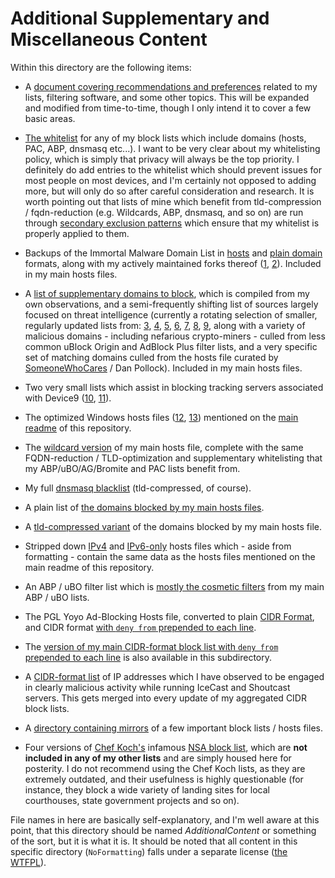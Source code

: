 # Additional Supplementary and Miscellaneous Content
Within this directory are the following items:  

- A [document covering recommendations and preferences](https://github.com/bongochong/CombinedPrivacyBlockLists/blob/master/NoFormatting/prefsandrecs.md) related to my lists, filtering software, and some other topics. This will be expanded and modified from time-to-time, though I only intend it to cover a few basic areas.  

- [The whitelist](https://raw.githubusercontent.com/bongochong/CombinedPrivacyBlockLists/master/NoFormatting/WhitelistedDomains.txt) for any of my block lists which include domains (hosts, PAC, ABP, dnsmasq etc...). I want to be very clear about my whitelisting policy, which is simply that privacy will always be the top priority. I definitely do add entries to the whitelist which should prevent issues for most people on most devices, and I'm certainly not opposed to adding more, but will only do so after careful consideration and research. It is worth pointing out that lists of mine which benefit from tld-compression / fqdn-reduction (e.g. Wildcards, ABP, dnsmasq, and so on) are run through [secondary exclusion patterns](https://raw.githubusercontent.com/bongochong/CombinedPrivacyBlockLists/master/BLT/parsing/wildcardwhitelist.dat) which ensure that my whitelist is properly applied to them.  

- Backups of the Immortal Malware Domain List in [hosts](https://raw.githubusercontent.com/bongochong/CombinedPrivacyBlockLists/master/NoFormatting/Misc/MD-Immortal_Domains-Backup-HOSTS.txt) and [plain domain](https://raw.githubusercontent.com/bongochong/CombinedPrivacyBlockLists/master/NoFormatting/Misc/MD-Immortal_Domains-Backup.txt) formats, along with my actively maintained forks thereof ([1](https://raw.githubusercontent.com/bongochong/CombinedPrivacyBlockLists/master/NoFormatting/MD-ID-Fork.txt), [2](https://raw.githubusercontent.com/bongochong/CombinedPrivacyBlockLists/master/NoFormatting/MD-ID-H-Fork.txt)). Included in my main hosts files.  

- A [list of supplementary domains to block](https://raw.githubusercontent.com/bongochong/CombinedPrivacyBlockLists/master/NoFormatting/AdditionalSupplementaryHosts.txt), which is compiled from my own observations, and a semi-frequently shifting list of sources largely focused on threat intelligence (currently a rotating selection of smaller, regularly updated lists from: [3](https://github.com/mitchellkrogza/Badd-Boyz-Hosts/), [4](https://github.com/davidonzo/Threat-Intel/), [5](https://github.com/stamparm/maltrail/), [6](https://github.com/DRSDavidSoft/additional-hosts/), [7](https://github.com/tiuxo/hosts/), [8](https://v.firebog.net/hosts/), [9](https://github.com/Ultimate-Hosts-Blacklist/2o7.net), along with a variety of malicious domains - including nefarious crypto-miners - culled from less common uBlock Origin and AdBlock Plus filter lists, and a very specific set of matching domains culled from the hosts file curated by [SomeoneWhoCares](https://someonewhocares.org/) / Dan Pollock). Included in my main hosts files.  

- Two very small lists which assist in blocking tracking servers associated with Device9 ([10](https://github.com/bongochong/CombinedPrivacyBlockLists/blob/master/NoFormatting/Misc/Device9domains-IPv4.txt), [11](https://github.com/bongochong/CombinedPrivacyBlockLists/blob/master/NoFormatting/Misc/Device9domains-IPv6.txt)).  

- The optimized Windows hosts files ([12](https://raw.githubusercontent.com/bongochong/CombinedPrivacyBlockLists/master/NoFormatting/optimized-win.hosts), [13](https://raw.githubusercontent.com/bongochong/CombinedPrivacyBlockLists/master/NoFormatting/optimized-win-Dual.hosts)) mentioned on the [main readme](https://raw.githubusercontent.com/bongochong/CombinedPrivacyBlockLists/master/README.md) of this repository.  

- The [wildcard version](https://raw.githubusercontent.com/bongochong/CombinedPrivacyBlockLists/master/NoFormatting/cpbl-wildcard-blacklist.txt) of my main hosts file, complete with the same FQDN-reduction / TLD-optimization and supplementary whitelisting that my ABP/uBO/AG/Bromite and PAC lists benefit from.  

- My full [dnsmasq blacklist](https://raw.githubusercontent.com/bongochong/CombinedPrivacyBlockLists/master/NoFormatting/cpbl-dnsmasq.txt) (tld-compressed, of course).  

- A plain list of [the domains blocked by my main hosts files](https://raw.githubusercontent.com/bongochong/CombinedPrivacyBlockLists/master/NoFormatting/BlacklistedDomains.txt).  

- A [tld-compressed variant](https://raw.githubusercontent.com/bongochong/CombinedPrivacyBlockLists/master/NoFormatting/cpbl-ctld.txt) of the domains blocked by my main hosts file.  

- Stripped down [IPv4](https://raw.githubusercontent.com/bongochong/CombinedPrivacyBlockLists/master/NoFormatting/hosts.final) and [IPv6-only](https://raw.githubusercontent.com/bongochong/CombinedPrivacyBlockLists/master/NoFormatting/hostsIPv6.final) hosts files which - aside from formatting - contain the same data as the hosts files mentioned on the main readme of this repository.  

- An ABP / uBO filter list which is [mostly the cosmetic filters](https://raw.githubusercontent.com/bongochong/CombinedPrivacyBlockLists/master/NoFormatting/cpbl-abp-cosmetic-only.txt) from my main ABP / uBO lists.  

- The PGL Yoyo Ad-Blocking Hosts file, converted to plain [CIDR Format](https://raw.githubusercontent.com/bongochong/CombinedPrivacyBlockLists/master/NoFormatting/pgl-yoyo-hosts.cidr), and CIDR format [with `deny from` prepended to each line](https://raw.githubusercontent.com/bongochong/CombinedPrivacyBlockLists/master/NoFormatting/pgl-yoyo-hosts-deny.cidr).  

- The [version of my main CIDR-format block list with `deny from` prepended to each line](https://raw.githubusercontent.com/bongochong/CombinedPrivacyBlockLists/master/NoFormatting/combined-denied.cidr) is also available in this subdirectory.  

- A [CIDR-format list](https://raw.githubusercontent.com/bongochong/CombinedPrivacyBlockLists/master/NoFormatting/personal-entries.cidr) of IP addresses which I have observed to be engaged in clearly malicious activity while running IceCast and Shoutcast servers. This gets merged into every update of my aggregated CIDR block lists.  

- A [directory containing mirrors](https://github.com/bongochong/CombinedPrivacyBlockLists/tree/master/NoFormatting/Mirrors) of a few important block lists / hosts files.  

- Four versions of [Chef Koch's](https://github.com/CHEF-KOCH) infamous [NSA block list](https://github.com/bongochong/CombinedPrivacyBlockLists/tree/master/NoFormatting/Misc/NSABlockLists), which are **not included in any of my other lists** and are simply housed here for posterity. I do not recommend using the Chef Koch lists, as they are extremely outdated, and their usefulness is highly questionable (for instance, they block a wide variety of landing sites for local courthouses, state government projects and so on).  

File names in here are basically self-explanatory, and I'm well aware at this point, that this directory should be named *AdditionalContent* or something of the sort, but it is what it is. It should be noted that all content in this specific directory (`NoFormatting`) falls under a separate license ([the WTFPL](http://www.wtfpl.net/txt/copying/)).
